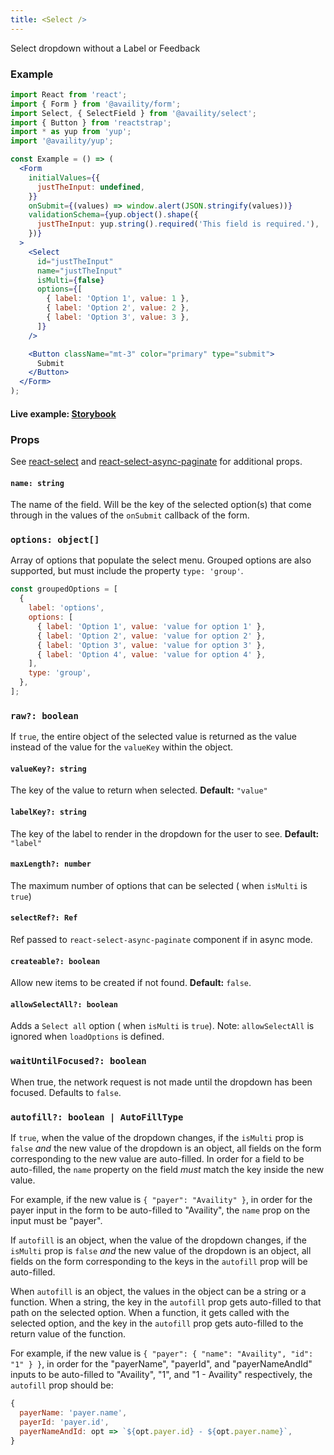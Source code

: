 ```yaml
---
title: <Select />
---
```


Select dropdown without a Label or Feedback

### Example

```jsx
import React from 'react';
import { Form } from '@availity/form';
import Select, { SelectField } from '@availity/select';
import { Button } from 'reactstrap';
import * as yup from 'yup';
import '@availity/yup';

const Example = () => (
  <Form
    initialValues={{
      justTheInput: undefined,
    }}
    onSubmit={(values) => window.alert(JSON.stringify(values))}
    validationSchema={yup.object().shape({
      justTheInput: yup.string().required('This field is required.'),
    })}
  >
    <Select
      id="justTheInput"
      name="justTheInput"
      isMulti={false}
      options={[
        { label: 'Option 1', value: 1 },
        { label: 'Option 2', value: 2 },
        { label: 'Option 3', value: 3 },
      ]}
    />

    <Button className="mt-3" color="primary" type="submit">
      Submit
    </Button>
  </Form>
);
```

#### Live example: [Storybook](https://availity.github.io/availity-react/storybook/?path=/story/formik-select--default)

### Props

See [react-select](https://github.com/JedWatson/react-select) and [react-select-async-paginate](https://github.com/vtaits/react-select-async-paginate) for additional props.

#### `name: string`

The name of the field. Will be the key of the selected option(s) that come through in the values of the `onSubmit` callback of the form.

### `options: object[]`

Array of options that populate the select menu. Grouped options are also supported, but must include the property `type: 'group'`.

```js
const groupedOptions = [
  {
    label: 'options',
    options: [
      { label: 'Option 1', value: 'value for option 1' },
      { label: 'Option 2', value: 'value for option 2' },
      { label: 'Option 3', value: 'value for option 3' },
      { label: 'Option 4', value: 'value for option 4' },
    ],
    type: 'group',
  },
];
```

### `raw?: boolean`

If `true`, the entire object of the selected value is returned as the value instead of the value for the `valueKey` within the object.

#### `valueKey?: string`

The key of the value to return when selected. **Default:** `"value"`

#### `labelKey?: string`

The key of the label to render in the dropdown for the user to see. **Default:** `"label"`

#### `maxLength?: number`

The maximum number of options that can be selected ( when `isMulti` is `true`)

#### `selectRef?: Ref`

Ref passed to `react-select-async-paginate` component if in async mode.

#### `createable?: boolean`

Allow new items to be created if not found. **Default:** `false`.

#### `allowSelectAll?: boolean`

Adds a `Select all` option ( when `isMulti` is `true`). Note: `allowSelectAll` is ignored when `loadOptions` is defined.

### `waitUntilFocused?: boolean`

When true, the network request is not made until the dropdown has been focused. Defaults to `false`.

### `autofill?: boolean | AutoFillType`

If `true`, when the value of the dropdown changes, if the `isMulti` prop is `false` _and_ the new value of the dropdown is an object, all fields on the form corresponding to the new value are auto-filled. In order for a field to be auto-filled, the `name` property on the field _must_ match the key inside the new value.

For example, if the new value is `{ "payer": "Availity" }`, in order for the payer input in the form to be auto-filled to "Availity", the `name` prop on the input must be "payer".

If `autofill` is an object, when the value of the dropdown changes, if the `isMulti` prop is `false` _and_ the new value of the dropdown is an object, all fields on the form corresponding to the keys in the `autofill` prop will be auto-filled.

When `autofill` is an object, the values in the object can be a string or a function. When a string, the key in the `autofill` prop gets auto-filled to that path on the selected option. When a function, it gets called with the selected option, and the key in the `autofill` prop gets auto-filled to the return value of the function.

For example, if the new value is `{ "payer": { "name": "Availity", "id": "1" } }`, in order for the "payerName", "payerId", and "payerNameAndId" inputs to be auto-filled to "Availity", "1", and "1 - Availity" respectively, the `autofill` prop should be:

```js
{
  payerName: 'payer.name',
  payerId: 'payer.id',
  payerNameAndId: opt => `${opt.payer.id} - ${opt.payer.name}`,
}
```
